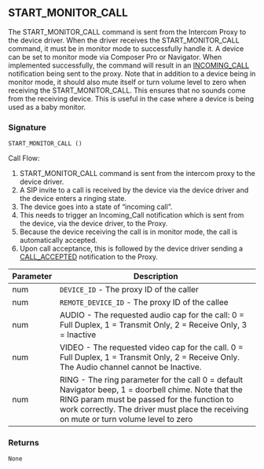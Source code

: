 ## START\_MONITOR\_CALL

The START\_MONITOR\_CALL command is sent from the Intercom Proxy to the device driver. When the driver receives the START\_MONITOR\_CALL command, it must be in monitor mode to successfully handle it. A device can be set to monitor mode via Composer Pro or Navigator. When implemented successfully, the command will result in an [INCOMING\_CALL][1] notification being sent to the proxy. Note that in addition to a device being in monitor mode, it should also mute itself or turn volume level to zero when receiving the START\_MONITOR\_CALL. This ensures that no sounds come from the receiving device. This is useful in the case where a device is being used as a baby monitor.


### Signature

`START_MONITOR_CALL ()`


Call Flow:

1. START\_MONITOR\_CALL command is sent from the intercom proxy to the device driver.
2. A SIP invite to a call is received by the device via the device driver and the device enters a ringing state.
3. The device goes into a state of “incoming call”. 
4. This needs to trigger an Incoming\_Call notification which is sent from the device, via the device driver, to the Proxy.
5. Because the device receiving the call is in monitor mode, the call is automatically accepted.
6. Upon call acceptance, this is followed by the device driver sending a [CALL\_ACCEPTED][2] notification to the Proxy.





| Parameter | Description |
| --- | --- |
| num | `DEVICE_ID` - The proxy ID of the caller |
| num | `REMOTE_DEVICE_ID` - The proxy ID of the callee |
| num | AUDIO - The requested audio cap for the call: 0 = Full Duplex, 1 = Transmit Only, 2 = Receive Only, 3 = Inactive|
| num | VIDEO - The requested video cap for the call. 0 = Full Duplex, 1 = Transmit Only, 2 = Receive Only. The Audio channel cannot be Inactive.|
| num| RING - The ring parameter for the call 0 = default Navigator beep,  1 = doorbell chime. Note that the RING param must be passed for the function to work correctly. The driver must place the receiving on mute or turn volume level to zero |


### Returns

`None`

[1]:	https://snap-one.github.io/docs-driverworks-proxyprotocol/#intercom-call-notifications-incoming_call
[2]:	https://snap-one.github.io/docs-driverworks-proxyprotocol/#intercom-call-notifications-call_accepted